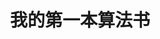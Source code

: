 ---
layout: book
title: 我的第一本算法书
category: 书香
tags: 
keywords:
books: 
    - title: 我的第一本算法书
      status: 在读
      author: 石田保辉 宫崎修一著
      publisher: 浙江人民出版社
      language: 中文
      link: 
      cover: /public/img/BookCovers/HowToCreateAMind.jpg
      description: 个人认为很适合入门的一本算法书，通俗易懂，能看的下去。
---